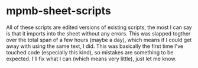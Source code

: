 # mpmb-sheet-scripts
All of these scripts are edited versions of existing scripts, the most I can say is that it imports into the sheet without any errors. This was slapped togther over the total span of a few hours (maybe a day), which means if I could get away with using the same text, I did. This was basically the first time I've touched code (especially this kind), so mistakes are something to be expected. I'll fix what I can (which means very little), just let me know.
